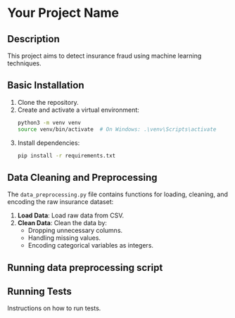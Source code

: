 # Your Project Name

## Description
This project aims to detect insurance fraud using machine learning techniques.

## Basic Installation
1. Clone the repository.
2. Create and activate a virtual environment:
    ```bash
    python3 -m venv venv
    source venv/bin/activate  # On Windows: .\venv\Scripts\activate
    ```
3. Install dependencies:
    ```bash
    pip install -r requirements.txt
    ```


## Data Cleaning and Preprocessing

The `data_preprocessing.py` file contains functions for loading, cleaning, and encoding the raw insurance dataset:
1. **Load Data**: Load raw data from CSV.
2. **Clean Data**: Clean the data by:
   - Dropping unnecessary columns.
   - Handling missing values.
   - Encoding categorical variables as integers.

##  Running data preprocessing script


## Running Tests
Instructions on how to run tests.

